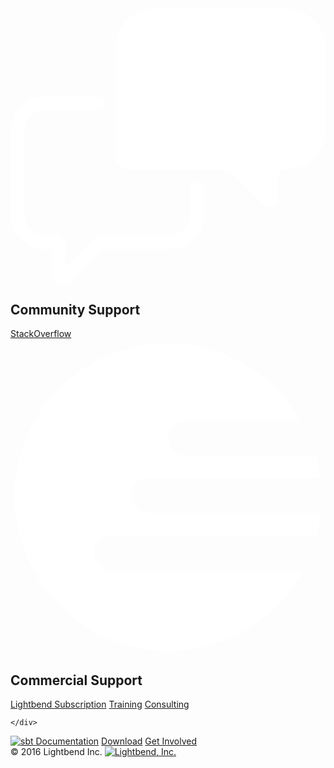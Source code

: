 <div class="fw-wrapper navy-ltr support-strip">
  <div class="container">
    <div class="row">
      <div class="col-md-12">
        <div class="support-item">
          <div class="support-icon">
            <svg class="svg-icon svg-icon-chat" xmlns="http://www.w3.org/2000/svg" viewBox="0 0 97.5 85.2" enable-background="new 0 0 97.5 85.2"><path stroke="#fff" stroke-width="4.282" stroke-linecap="round" stroke-miterlimit="10" d="M27 29.5h-16.3c-4.7 0-8.6 3.9-8.6 8.6v25.7c0 4.7 3.9 8.6 8.6 8.6h2.7c.8 0 1.5.7 1.5 1.5v7.8c0 1.3 1.6 2 2.5 1l9.5-9.5c.5-.5 1.2-.8 2-.8h20.2c4.7 0 8.6-3.9 8.6-8.6v-7.8" fill="none"/><path fill="#fff" d="M85 0h-40c-6.9 0-12.5 5.6-12.5 12.5v33.4c0 2.2 1.8 4.1 4.1 4.1h29.9c.7 0 1.3.3 1.8.7l10 10c1.6 1.6 4.3.5 4.3-1.8v-6.5c0-1.4 1.1-2.5 2.5-2.5 6.9 0 12.5-5.6 12.5-12.5v-25c-.1-6.8-5.8-12.4-12.6-12.4z"/></svg>
          </div>
          <div class="support-detail">
            <h2>Community Support</h2>
            <a href="https://stackoverflow.com/questions/tagged/sbt">StackOverflow</a>
          </div>
        </div>
        <div class="support-item">
          <div class="support-icon">
            <svg class="svg-icon svg-icon-typesafe" xmlns="http://www.w3.org/2000/svg" viewBox="0 0 154 154" enable-background="new 0 0 154 154"><path fill="#fff" d="M49.7 114c-4.8 0-8.7-5.1-8.7-9.9v-.2c0-4.8 3.9-7.9 8.7-7.9h100c.9-3 1.6-7 2-11h-84c-4.8 0-8.7-3.7-8.7-8.5s3.9-8.5 8.7-8.5h83.7c-.5-4-1.2-8-2.3-11h-63.4c-4.8 0-8.7-3.7-8.7-8.5s3.9-8.5 8.7-8.5h56c-13.1-23-37.2-37.8-64.7-37.8-41.4 0-75 33.3-75 74.7s33.6 75.6 75 75.6c28.4 0 53.1-15.4 65.8-38.4h-93.1z"/></svg>
          </div>
          <div class="support-detail">
            <h2>Commercial Support</h2>
            <a href="https://www.lightbend.com/services/expert-support">Lightbend Subscription</a>
            <a href="https://www.lightbend.com/services/training">Training</a>
            <a href="https://www.lightbend.com/services/consulting">Consulting</a>
          </div>
        </div>
      </div>

    </div>
  </div>
</div>

<footer>
  <div class="container footer">
    <div class="row">
      <div class="col-md-8 sbt">
        <nav>
          <a href="../../index.html">
            <img src="files/typesafe_sbt_reverse_svg.svg" alt="sbt">
          </a>
          <a href="../../documentation.html">Documentation</a>
          <a href="../../download.html">Download</a>
          <a href="../../community.html">Get Involved</a>
        </nav>
      </div>
      <div class="col-md-4 text-right ts">
        &copy; 2016 Lightbend Inc.
        <a href="https://www.lightbend.com">
          <img src="files/typesafe_reverse.svg" alt="Lightbend, Inc.">
        </a>
      </div>
    </div>
  </div>
</footer>
<script src="/assets/versions.js"></script>
<script src="/assets/set-versions.js"></script>
